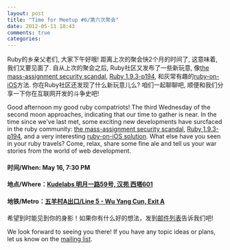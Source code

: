 ```yaml
---
layout: post
title: "Time for Meetup #6/第六次聚会"
date: 2012-05-11 18:43
comments: true
categories: 
---
```


Ruby的乡亲父老们, 大家下午好哦! 距离上次的聚会快2个月的时间了, 这意味着, 我们又要见面了. 自从上次的聚会之后, Ruby社区又发布了一些新玩意, 像[the mass-assignment security scandal](https://github.com/rails/rails/issues/5228), [Ruby 1.9.3-p194](http://www.ruby-lang.org/en/news/2012/04/20/ruby-1-9-3-p194-is-released/), 和灰常有趣的[ruby-on-iOS](http://www.rubymotion.com/)方法. 你在Ruby社区还发现了什么新玩意儿么? 咱们一起聊聊吧, 顺便和我们分享一下你在互联网开发的斗争史吧! 

Good afternoon my good ruby compatriots! The third Wednesday of the second moon approaches, indicating that our time to gather is near. In the time since we've last met, some exciting new developments have surcfaced in the ruby community: [the mass-assignment security scandal](https://github.com/rails/rails/issues/5228), [Ruby 1.9.3-p194](http://www.ruby-lang.org/en/news/2012/04/20/ruby-1-9-3-p194-is-released/), and a very interesting [ruby-on-iOS solution](http://www.rubymotion.com/). What else have you seen in your ruby travels? Come, relax, share some fine ale and tell us your war stories from the world of web development. 


#### 时间/When: May 16, 7:30 PM
#### 地点/Where：[Kudelabs 明月一路59号, 汉苑 西塔601](http://maps.google.com/maps/place?q=%E5%B9%BF%E5%B7%9E+%E6%98%8E%E6%9C%88%E4%B8%80%E8%B7%AF+%E6%B1%89%E8%8B%91&hl=en&ie=UTF8&cid=2763294127675392599)
#### 地铁/Metro：[五羊村A出口/Line 5 - Wu Yang Cun, Exit A](http://www.exploregz.com/metro/pedia/station/wuyangcun/)


希望到时能见到你的身影！如果你有什么好的想法，发到[邮件列表](http://groups.google.com/groups/gzruby)告诉我们吧!

We look forward to seeing you there! If you have any topic ideas or plans, let us know on the [mailing list](http://groups.google.com/groups/gzruby).

